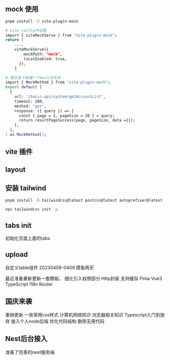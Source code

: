 ## mock 使用

```bash
pnpm install -D vite-plugin-mock

# vite config中设置
import { viteMockServe } from "vite-plugin-mock";
return [
    ...,
    viteMockServe({
        mockPath: "mock",
        localEnabled: true,
      }),
    ]

# 根目录下新建一个mock文件夹
import { MockMethod } from "vite-plugin-mock";
export default [
  {
    url: "/basic-api/system/getAccountList",
    timeout: 100,
    method: "get",
    response: ({ query }) => {
      const { page = 1, pageSize = 20 } = query;
      return resultPageSuccess(page, pageSize, data ={});
    },
  },
] as MockMethod[];
```

## vite 插件

## layout

## 安装 tailwind

```bash
pnpm install -D tailwindcss@latest postcss@latest autoprefixer@latest

npx tailwindcss init -p
```

## tabs init
初始化页面上面的tabs

## upload
自定义table组件
20230408-0409 摸鱼两天



最近准备重新更新一套模板。
细化引入权限部分
Http封装 支持缓存
Pinia Vue3 TypeScript 
I18n Router

## 国庆来袭
重磅更新
一些常用css样式
计算机网络知识
浏览器相关知识
Typescript入门到放弃
接入个人node后端
优化代码结构 删除无用代码

## Nest后台接入
准备了完善的nest服务端
